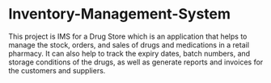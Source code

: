 # Inventory-Management-System
This project is IMS for a Drug Store which is an application that helps to manage the stock, orders, and sales of drugs and medications in a retail pharmacy. It can also help to track the expiry dates, batch numbers, and storage conditions of the drugs, as well as generate reports and invoices for the customers and suppliers.
